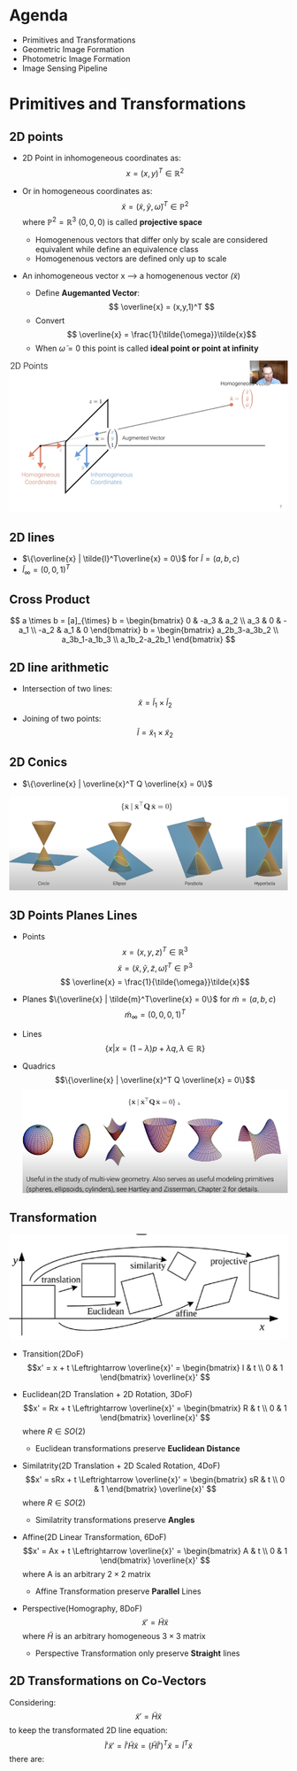 # Agenda
- Primitives and Transformations
- Geometric Image Formation
- Photometric Image Formation
- Image Sensing Pipeline

# Primitives and Transformations
## 2D points
- 2D Point in inhomogeneous coordinates as:
$$ x = (x,y)^T \in \mathbb{R}^2 $$
- Or in homogeneous coordinates as:
$$ \tilde{x} = (\tilde{x},\tilde{y}, \tilde{\omega})^T \in \mathbb{P}^2 $$
where $\mathbb{P}^2 = \mathbb{R}^3 \ {(0,0,0)}$ is called __projective space__
    - Homogenenous vectors that differ only by scale are considered equivalent while define an equivalence class
    - Homogenenous vectors are defined only up to scale

- An inhomogeneous vector x --> a homogenenous vector $\tilde(x)$
    - Define __Augemanted Vector__:
$$ \overline{x} = (x,y,1)^T $$
    - Convert
$$ \overline{x} = \frac{1}{\tilde{\omega}}\tilde{x}$$
    - When $\tilde{\omega} = 0$ this point is called __ideal point or point at infinity__

![2Dpoints](pic\2Dpoints.png "2Dpoints") 

## 2D lines
- $\{\overline{x} | \tilde{l}^T\overline{x} = 0\}$ for $\tilde{l} = (a,b,c)$
- $\tilde{l}_{\infty} = (0,0,1)^T$


## Cross Product
$$
a \times b = [a]_{\times} b = 
 \begin{bmatrix}
   0 & -a_3 & a_2 \\
   a_3 & 0 & -a_1 \\
   -a_2 & a_1 & 0
  \end{bmatrix} b
= \begin{bmatrix}
   a_2b_3-a_3b_2 \\
   a_3b_1-a_1b_3 \\
   a_1b_2-a_2b_1
  \end{bmatrix}
$$

## 2D line arithmetic
- Intersection of two lines:
$$\tilde{x} = \tilde{l}_1 \times \tilde{l}_2$$
- Joining of two points:
$$\tilde{l} = \tilde{x}_1 \times \tilde{x}_2$$

## 2D Conics
- $\{\overline{x} | \overline{x}^T Q \overline{x} = 0\}$

![2DConics](pic\2DConics.png "2DConics") 

## 3D Points Planes Lines
- Points
$$ x = (x,y,z)^T \in \mathbb{R}^3 $$
$$ \tilde{x} = (\tilde{x},\tilde{y}, \tilde{z}, \tilde{\omega})^T \in \mathbb{P}^3 $$
$$ \overline{x} = \frac{1}{\tilde{\omega}}\tilde{x}$$

- Planes
$\{\overline{x} | \tilde{m}^T\overline{x} = 0\}$ for $\tilde{m} = (a,b,c)$
$$\tilde{m}_{\infty} = (0,0,0,1)^T$$

- Lines
$$\{x | x = (1-\lambda) p +  \lambda q,  \lambda\in \mathbb{R}\}$$

- Quadrics
$$\{\overline{x} | \overline{x}^T Q \overline{x} = 0\}$$
![Quadrics](pic\3DQuadrics.png "Quadrics") 

## Transformation
![transformation](pic\transformation.png "transformation") 

- Transition(2DoF)
$$x' = x + t \Leftrightarrow \overline{x}' 
= \begin{bmatrix}
   I & t \\
   0 & 1
  \end{bmatrix}
  \overline{x}'
  $$

- Euclidean(2D Translation + 2D Rotation, 3DoF)
$$x' = Rx + t \Leftrightarrow \overline{x}' 
= \begin{bmatrix}
   R & t \\
   0 & 1
  \end{bmatrix}
  \overline{x}'
  $$
  where $R \in SO(2)$
  - Euclidean transformations preserve __Euclidean Distance__

- Similatrity(2D Translation + 2D Scaled Rotation, 4DoF)
$$x' = sRx + t \Leftrightarrow \overline{x}' 
= \begin{bmatrix}
   sR & t \\
   0 & 1
  \end{bmatrix}
  \overline{x}'
  $$
  where $R \in SO(2)$
    - Similatrity transformations preserve __Angles__

- Affine(2D Linear Transformation, 6DoF)
$$x' = Ax + t \Leftrightarrow \overline{x}' 
= \begin{bmatrix}
   A & t \\
   0 & 1
  \end{bmatrix}
  \overline{x}'
  $$
  where A is an arbitrary  $2\times 2$ matrix
    - Affine Transformation preserve __Parallel__ Lines

- Perspective(Homography, 8DoF)
$$\tilde{x}' = \tilde{H}\tilde{x}$$
  where $\tilde{H}$ is an arbitrary homogeneous $3\times 3$ matrix
    - Perspective Transformation only preserve __Straight__ lines

## 2D Transformations on Co-Vectors
Considering:
$$\tilde{x}' = \tilde{H}\tilde{x}$$
to keep the transformated 2D line equation:
$$\tilde{l}'\tilde{x}' = \tilde{l}'\tilde{H}\tilde{x} = (\tilde{H}\tilde{l}')^T\tilde{x}  = \tilde{l}^T\tilde{x}$$
there are:


